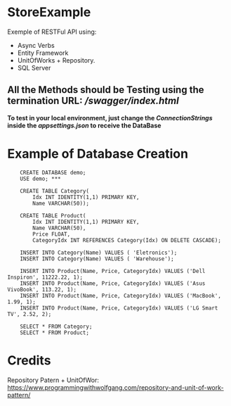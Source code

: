 # StoreExample
Exemple of RESTFul API using: 
* Async Verbs 
* Entity Framework
* UnitOfWorks + Repository. 
* SQL Server

## All the Methods should be Testing using the termination URL: _/swagger/index.html_ 

**To test in your local environment, just change the _ConnectionStrings_ inside the _appsettings.json_ to receive the DataBase**

  # Example of Database Creation

```console
	CREATE DATABASE demo;
	USE demo; ***

	CREATE TABLE Category(
		Idx INT IDENTITY(1,1) PRIMARY KEY,
		Name VARCHAR(50));

	CREATE TABLE Product(
		Idx INT IDENTITY(1,1) PRIMARY KEY,
		Name VARCHAR(50),
		Price FLOAT,
		CategoryIdx INT REFERENCES Category(Idx) ON DELETE CASCADE);

	INSERT INTO Category(Name) VALUES ( 'Eletronics');
	INSERT INTO Category(Name) VALUES ( 'Warehouse');

	INSERT INTO Product(Name, Price, CategoryIdx) VALUES ('Dell Inspiron', 11222.22, 1);
	INSERT INTO Product(Name, Price, CategoryIdx) VALUES ('Asus VivoBook', 113.22, 1);
	INSERT INTO Product(Name, Price, CategoryIdx) VALUES ('MacBook', 1.99, 1);
	INSERT INTO Product(Name, Price, CategoryIdx) VALUES ('LG Smart TV', 2.52, 2);

	SELECT * FROM Category;
	SELECT * FROM Product;
```

# Credits
Repository Patern + UnitOfWor: https://www.programmingwithwolfgang.com/repository-and-unit-of-work-pattern/


